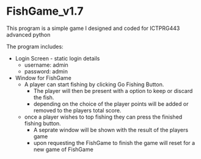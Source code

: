 # FishGame_v1.7
This program is a simple game I designed and coded for ICTPRG443 advanced python

The program includes:
  - Login Screen - static login details
    - username: admin
    - password: admin
  - Window for FishGame
    - A player can start fishing by clicking Go Fishing Button.
      - The player will then be present with a option to keep or discard the fish.
      - depending on the choice of the player points will be added or removed to the players total score.
    - once a player wishes to top fishing they can press the finished fishing button.
      - A seprate window will be shown with the result of the players game
      - upon requesting the FishGame to finish the game will reset for a new game of FishGame


